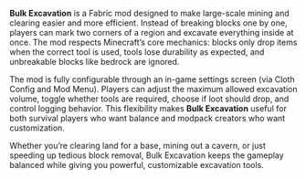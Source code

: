 **Bulk Excavation** is a Fabric mod designed to make large-scale mining and clearing easier and more efficient. Instead of breaking blocks one by one, players can mark two corners of a region and excavate everything inside at once. The mod respects Minecraft’s core mechanics: blocks only drop items when the correct tool is used, tools lose durability as expected, and unbreakable blocks like bedrock are ignored.

The mod is fully configurable through an in-game settings screen (via Cloth Config and Mod Menu). Players can adjust the maximum allowed excavation volume, toggle whether tools are required, choose if loot should drop, and control logging behavior. This flexibility makes **Bulk Excavation** useful for both survival players who want balance and modpack creators who want customization.

Whether you’re clearing land for a base, mining out a cavern, or just speeding up tedious block removal, Bulk Excavation keeps the gameplay balanced while giving you powerful, customizable excavation tools.
